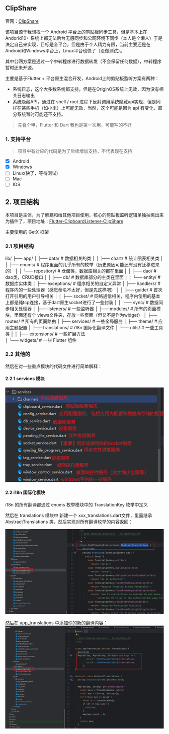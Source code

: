 ## ClipShare

官网：[ClipShare](https://clipshare.coclyun.top/)

该项目源于我想找一个 Android 平台上的剪贴板同步工具，但是基本上在 Andorid10+ 系统上都无法后台无感同步和公网环境下同步（本人是个懒人）于是决定自己来实现，目标是全平台，但是由于个人精力有限，当前主要还是在Android和Windows平台上，Linux平台也快了（没做测试）。

其中公网方案是通过一个中转程序进行数据转发（不会保留任何数据），中转程序暂时还未开源。

主要是基于Flutter + 平台原生混合开发，Android上的剪贴板监听方案有两种：

+ 系统日志，这个大多数系统都支持，但是在OriginOS系统上无效，因为没有相关日志输出
+ 系统隐藏API，通过在 shell / root 进程下反射调用系统隐藏api实现，但是同样在某些手机（如小米）上可能无效，当然，这个可能是因为 api 有变化，部分系统暂时可能还不支持。

> 先叠个甲，Flutter 和 Dart 我也是第一次用，可能写的不好

### 1. 支持平台

> 项目中有对应的代码是为了后续增加支持，不代表现在支持

+ [x] Android
+ [x] Windows
+ [ ] Linux(快了，等待测试)
+ [ ] Mac
+ [ ] IOS

## 2. 项目结构

本项目是主体，为了解耦和给其他项目使用，核心的剪贴板监听逻辑单独抽离出来为插件了，项目地址：[Flutter-ClipboardListener-ClipShare](https://github.com/aa2013/ClipboardListener)

主要使用的 GetX 框架

### 2.1 项目结构

lib/
├── app/
│ ├── data/                  # 数据相关的类
│ │ ├── chart/         	# 统计图表相关类
│ │ ├── enums/ 		 # 程序里面的几乎所有的枚举（历史原因可能还有没有迁移进来的）
│ │ └── repository/	# 仓储类，数据库相关的都在里面
│ │ 	├── dao/			# dao类，CRUD接口
│ │ 	├── db/			  # 数据库部分的主类在里面
│ │ 	└── entity/		# 数据库实体类
│ ├── exceptions/	  # 程序相关的自定义异常
│ ├── handlers/		  # 程序内的一些处理器（感觉命名不太好，但是先这样吧）
│ │ ├── guide/			# 首次打开引用的用户引导相关
│ │ ├── socket/		  # 网络通信相关，程序内使用的基本上都是纯tcp连接，基于dart原生socket进行了一些封装
│ │ └── sync/			 # 数据同步相关处理器
│ ├── listeners/		 # 一些监听器
│ ├── modules/        # 所有的页面模块，里面还有个 views文件夹，存放一些页面（但又不是作为widget）
│ ├── routes/			# 所有的页面路由
│ ├── services/         # 一些全局服务
│ ├── theme/            # 应用主题配置
│ ├── translations/  # i18n 国际化翻译文件
│ └── utils/                # 一些工具类
│ │ ├── extensions/ # 一些扩展方法  
│ └── widgets/		  # 一些 Flutter 组件 

### 2.2 其他的

然后在对一些重点模块的代码文件进行简单解释：

#### 2.2.1 services 模块

![image-20250421234632095](docs/images/service_module.png)



#### 2.2 i18n 国际化模块

i18n 的所有翻译都通过 enums 枚举模块中的 TranslationKey 枚举中定义

然后在 translations 模块中 新建一个 xxx_translations.dart文件，里面继承 AbstractTranslations 类，然后实现对所有翻译枚举的内容返回：

![image-20250421234856894](docs/images/translations_module_country.png)

然后在 app_translations 中添加你的新的翻译内容：
![image-20250421234944040](docs/images/translations_module_country_add.png)

